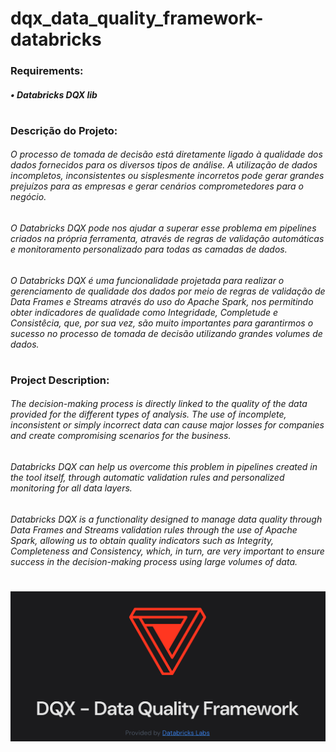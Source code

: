 # dqx_data_quality_framework-databricks

### Requirements:
##### • Databricks DQX lib
#
### Descrição do Projeto:
###### O processo de tomada de decisão está diretamente ligado à qualidade dos dados fornecidos para os diversos tipos de análise. A utilização de dados incompletos, inconsistentes ou sisplesmente incorretos pode gerar grandes prejuízos para as empresas e gerar cenários comprometedores para o negócio.
###### O Databricks DQX pode nos ajudar a superar esse problema em pipelines criados na própria ferramenta, através de regras de validação automáticas e monitoramento personalizado para todas as camadas de dados.
###### O Databricks DQX é uma funcionalidade projetada para realizar o gerenciamento de qualidade dos dados por meio de regras de validação de Data Frames e Streams através do uso do Apache Spark, nos permitindo obter indicadores de qualidade como Integridade, Completude e Consistêcia, que, por sua vez, são muito importantes para garantirmos o sucesso no processo de tomada de decisão utilizando grandes volumes de dados.
#
### Project Description:
###### The decision-making process is directly linked to the quality of the data provided for the different types of analysis. The use of incomplete, inconsistent or simply incorrect data can cause major losses for companies and create compromising scenarios for the business.
###### Databricks DQX can help us overcome this problem in pipelines created in the tool itself, through automatic validation rules and personalized monitoring for all data layers.
###### Databricks DQX is a functionality designed to manage data quality through Data Frames and Streams validation rules through the use of Apache Spark, allowing us to obtain quality indicators such as Integrity, Completeness and Consistency, which, in turn, are very important to ensure success in the decision-making process using large volumes of data.
#
![alt text](dqx_databricks.jpg)